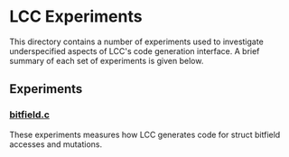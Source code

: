 # LCC Experiments

This directory contains a number of experiments used to investigate
underspecified aspects of LCC's code generation interface. A brief summary of
each set of experiments is given below.

## Experiments

### [bitfield.c](bitfield/)

These experiments measures how LCC generates code for struct bitfield accesses and mutations.